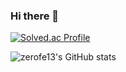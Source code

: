 ### Hi there 👋

[![Solved.ac Profile](http://mazassumnida.wtf/api/v2/generate_badge?boj=syc9278)](https://solved.ac/syc9278/)


![zerofe13's GitHub stats](https://github-readme-stats.vercel.app/api?username=zerofe13&show_icons=true&theme=tokyonight) 

<!--
**zerofe13/zerofe13** is a ✨ _special_ ✨ repository because its `README.md` (this file) appears on your GitHub profile.

Here are some ideas to get you started:

- 🔭 I’m currently working on ...
- 🌱 I’m currently learning ...
- 👯 I’m looking to collaborate on ...
- 🤔 I’m looking for help with ...
- 💬 Ask me about ...
- 📫 How to reach me: ...
- 😄 Pronouns: ...
- ⚡ Fun fact: ...
-->
